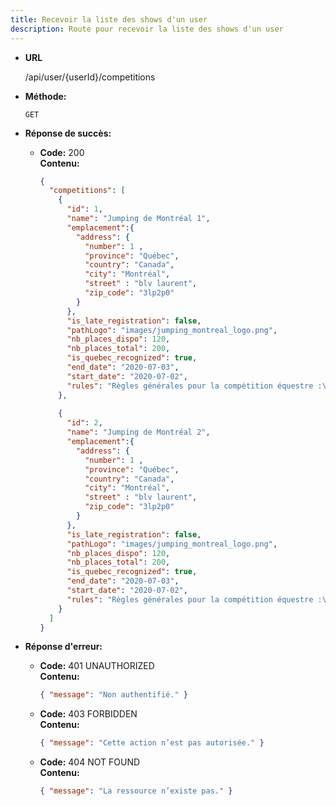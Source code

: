 ```yaml
---
title: Recevoir la liste des shows d'un user
description: Route pour recevoir la liste des shows d'un user
---
```


* **URL**

  /api/user/{userId}/competitions

* **Méthode:**
  
  `GET`

* **Réponse de succès:**
  
  * **Code:** 200 <br />
    **Contenu:** 
    ```json
    {
      "competitions": [
        {
          "id": 1,
          "name": "Jumping de Montréal 1",
          "emplacement":{
            "address": {
              "number": 1 ,
              "province": "Québec",
              "country": "Canada",
              "city": "Montréal",
              "street" : "blv laurent",
              "zip_code": "3lp2p0"
            }
          },
          "is_late_registration": false,
          "pathLogo": "images/jumping_montreal_logo.png",
          "nb_places_dispo": 120,
          "nb_places_total": 200,
          "is_quebec_recognized": true,
          "end_date": "2020-07-03",
          "start_date": "2020-07-02",
          "rules": "Règles générales pour la compétition équestre :\n\n1. **Attire et Équipement :**\n   - Les cavaliers doivent porter un équipement approprié, y compris des casques conformes aux normes de sécurité en vigueur."
        },
        
        {
          "id": 2,
          "name": "Jumping de Montréal 2",
          "emplacement":{
            "address": {
              "number": 1 ,
              "province": "Québec",
              "country": "Canada",
              "city": "Montréal",
              "street" : "blv laurent",
              "zip_code": "3lp2p0"
            }
          },
          "is_late_registration": false,
          "pathLogo": "images/jumping_montreal_logo.png",
          "nb_places_dispo": 120,
          "nb_places_total": 200,
          "is_quebec_recognized": true,
          "end_date": "2020-07-03",
          "start_date": "2020-07-02",
          "rules": "Règles générales pour la compétition équestre :\n\n1. ..."
        }
      ]
    }
    ```

* **Réponse d'erreur:**

  * **Code:** 401 UNAUTHORIZED <br />
    **Contenu:** 
    ```json
    { "message": "Non authentifié." }
    ```

  * **Code:** 403 FORBIDDEN <br />
    **Contenu:** 
    ```json
    { "message": "Cette action n’est pas autorisée." }
    ```

  * **Code:** 404 NOT FOUND <br />
    **Contenu:** 
    ```json
    { "message": "La ressource n’existe pas." }
    ```
